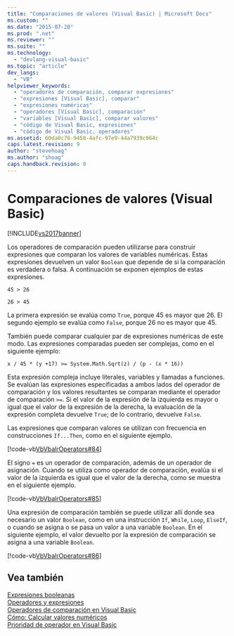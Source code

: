 ```yaml
---
title: "Comparaciones de valores (Visual Basic) | Microsoft Docs"
ms.custom: ""
ms.date: "2015-07-20"
ms.prod: ".net"
ms.reviewer: ""
ms.suite: ""
ms.technology: 
  - "devlang-visual-basic"
ms.topic: "article"
dev_langs: 
  - "VB"
helpviewer_keywords: 
  - "operadores de comparación, comparar expresiones"
  - "expresiones [Visual Basic], comparar"
  - "expresiones numéricas"
  - "operadores [Visual Basic], comparación"
  - "variables [Visual Basic], comparar valores"
  - "código de Visual Basic, expresiones"
  - "código de Visual Basic, operadores"
ms.assetid: 60da0c76-9458-4afc-97e9-44a7939c064c
caps.latest.revision: 9
author: "stevehoag"
ms.author: "shoag"
caps.handback.revision: 9
---
```

# Comparaciones de valores (Visual Basic)
[!INCLUDE[vs2017banner](../../../../visual-basic/developing-apps/includes/vs2017banner.md)]

Los operadores de comparación pueden utilizarse para construir expresiones que comparan los valores de variables numéricas.  Estas expresiones devuelven un valor `Boolean` que depende de si la comparación es verdadera o falsa.  A continuación se exponen ejemplos de estas expresiones.  
  
 `45 > 26`  
  
 `26 > 45`  
  
 La primera expresión se evalúa como `True`, porque 45 es mayor que 26.  El segundo ejemplo se evalúa como `False`, porque 26 no es mayor que 45.  
  
 También puede comparar cualquier par de expresiones numéricas de este modo.  Las expresiones comparadas pueden ser complejas, como en el siguiente ejemplo:  
  
 `x / 45 * (y +17) >= System.Math.Sqrt(z) / (p - (x * 16))`  
  
 Esta expresión compleja incluye literales, variables y llamadas a funciones.  Se evalúan las expresiones especificadas a ambos lados del operador de comparación y los valores resultantes se comparan mediante el operador de comparación `>=`.  Si el valor de la expresión de la izquierda es mayor o igual que el valor de la expresión de la derecha, la evaluación de la expresión completa devuelve `True`; de lo contrario, devuelve `False`.  
  
 Las expresiones que comparan valores se utilizan con frecuencia en construcciones `If...Then`, como en el siguiente ejemplo.  
  
 [!code-vb[VbVbalrOperators#84](../../../../visual-basic/language-reference/operators/codesnippet/visualbasic/value-comparisons_1.vb)]  
  
 El signo `=` es un operador de comparación, además de un operador de asignación.  Cuando se utiliza como operador de comparación, evalúa si el valor de la izquierda es igual que el valor de la derecha, como se muestra en el siguiente ejemplo.  
  
 [!code-vb[VbVbalrOperators#85](../../../../visual-basic/language-reference/operators/codesnippet/visualbasic/value-comparisons_2.vb)]  
  
 Una expresión de comparación también se puede utilizar allí donde sea necesario un valor `Boolean`, como en una instrucción `If`, `While`, `Loop`, `ElseIf`, o cuando se asigna o se pasa un valor a una variable `Boolean`.  En el siguiente ejemplo, el valor devuelto por la expresión de comparación se asigna a una variable `Boolean`.  
  
 [!code-vb[VbVbalrOperators#86](../../../../visual-basic/language-reference/operators/codesnippet/visualbasic/value-comparisons_3.vb)]  
  
## Vea también  
 [Expresiones booleanas](../../../../visual-basic/programming-guide/language-features/operators-and-expressions/boolean-expressions.md)   
 [Operadores y expresiones](../../../../visual-basic/programming-guide/language-features/operators-and-expressions/index.md)   
 [Operadores de comparación en Visual Basic](../../../../visual-basic/programming-guide/language-features/operators-and-expressions/comparison-operators.md)   
 [Cómo: Calcular valores numéricos](../../../../visual-basic/programming-guide/language-features/operators-and-expressions/how-to-calculate-numeric-values.md)   
 [Prioridad de operador en Visual Basic](../../../../visual-basic/language-reference/operators/operator-precedence.md)